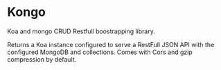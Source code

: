 # Kongo
Koa and mongo CRUD Restfull boostrapping library.

Returns a Koa instance configured to serve a RestFull JSON API with the configured MongoDB and collections.
Comes with Cors and  gzip compression by default.